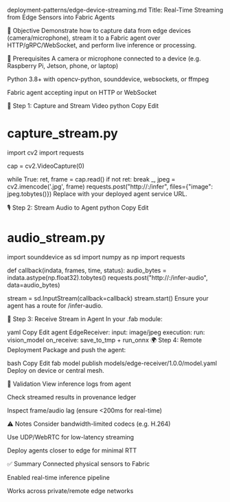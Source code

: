 deployment-patterns/edge-device-streaming.md
Title: Real-Time Streaming from Edge Sensors into Fabric Agents

🎯 Objective
Demonstrate how to capture data from edge devices (camera/microphone), stream it to a Fabric agent over HTTP/gRPC/WebSocket, and perform live inference or processing.

🧰 Prerequisites
A camera or microphone connected to a device (e.g. Raspberry Pi, Jetson, phone, or laptop)

Python 3.8+ with opencv-python, sounddevice, websockets, or ffmpeg

Fabric agent accepting input on HTTP or WebSocket

🎥 Step 1: Capture and Stream Video
python
Copy
Edit
# capture_stream.py
import cv2
import requests

cap = cv2.VideoCapture(0)

while True:
    ret, frame = cap.read()
    if not ret:
        break
    _, jpeg = cv2.imencode('.jpg', frame)
    requests.post("http://<agent-ip>:<port>/infer", files={"image": jpeg.tobytes()})
Replace <agent-ip> with your deployed agent service URL.

🎙️ Step 2: Stream Audio to Agent
python
Copy
Edit
# audio_stream.py
import sounddevice as sd
import numpy as np
import requests

def callback(indata, frames, time, status):
    audio_bytes = indata.astype(np.float32).tobytes()
    requests.post("http://<agent-ip>:<port>/infer-audio", data=audio_bytes)

stream = sd.InputStream(callback=callback)
stream.start()
Ensure your agent has a route for /infer-audio.

🤖 Step 3: Receive Stream in Agent
In your .fab module:

yaml
Copy
Edit
agent EdgeReceiver:
  input: image/jpeg
  execution:
    run: vision_model
    on_receive: save_to_tmp + run_onnx
🌍 Step 4: Remote Deployment
Package and push the agent:

bash
Copy
Edit
fab model publish models/edge-receiver/1.0.0/model.yaml
Deploy on device or central mesh.

🧪 Validation
View inference logs from agent

Check streamed results in provenance ledger

Inspect frame/audio lag (ensure <200ms for real-time)

⚠️ Notes
Consider bandwidth-limited codecs (e.g. H.264)

Use UDP/WebRTC for low-latency streaming

Deploy agents closer to edge for minimal RTT

✅ Summary
Connected physical sensors to Fabric

Enabled real-time inference pipeline

Works across private/remote edge networks
